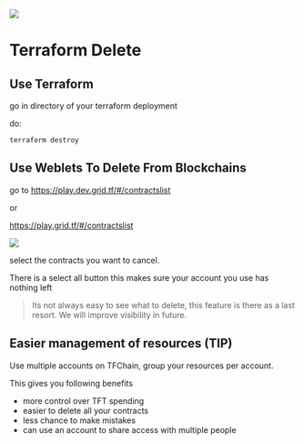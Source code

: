 ![](terraform/img//terraform_.png)

# Terraform Delete

## Use Terraform

go in directory of your terraform deployment

do:

```
terraform destroy
```

## Use Weblets To Delete From Blockchains

go to https://play.dev.grid.tf/#/contractslist

or

https://play.grid.tf/#/contractslist

![](terraform/img//weblets_contracts.png)

select the contracts you want to cancel.

There is a select all button this makes sure your account you use has nothing left

> Its not always easy to see what to delete, this feature is there as a last resort. We will improve visibility in future.

## Easier management of resources (TIP)

Use multiple accounts on TFChain, group your resources per account. 

This gives you following benefits

- more control over TFT spending
- easier to delete all your contracts
- less chance to make mistakes
- can use an account to share access with multiple people

